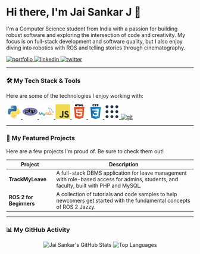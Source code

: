 # Hi there, I'm Jai Sankar J 👋

<p>
  I'm a Computer Science student from India with a passion for building robust software and exploring the intersection of code and creativity. My focus is on full-stack development and software quality, but I also enjoy diving into robotics with ROS and telling stories through cinematography.
</p>

<p align="left">
  <a href="https://lifeofsankar.me/" target="_blank">
    <img src="https://img.shields.io/badge/Portfolio-Visit_Site-255E63?style=for-the-badge&logo=googlesites&logoColor=white" alt="portfolio"/>
  </a>
  <a href="https://www.linkedin.com/in/lifeofsankar" target="_blank">
    <img src="https://img.shields.io/badge/LinkedIn-0077B5?style=for-the-badge&logo=linkedin&logoColor=white" alt="linkedin"/>
  </a>
   <a href="https://twitter.com/lifeofsankar" target="_blank">
    <img src="https://img.shields.io/badge/Twitter-1DA1F2?style=for-the-badge&logo=twitter&logoColor=white" alt="twitter"/>
  </a>
</p>

---

### 🛠️ My Tech Stack & Tools

Here are some of the technologies I enjoy working with:

<p align="left">
  <a href="https://www.python.org" target="_blank"> 
    <img src="https://raw.githubusercontent.com/devicons/devicon/master/icons/python/python-original.svg" alt="python" width="40" height="40"/> 
  </a>
  <a href="https://www.php.net" target="_blank"> 
    <img src="https://raw.githubusercontent.com/devicons/devicon/master/icons/php/php-original.svg" alt="php" width="40" height="40"/> 
  </a>
  <a href="https://www.mysql.com/" target="_blank"> 
    <img src="https://raw.githubusercontent.com/devicons/devicon/master/icons/mysql/mysql-original-wordmark.svg" alt="mysql" width="40" height="40"/> 
  </a>
  <a href="https://developer.mozilla.org/en-US/docs/Web/JavaScript" target="_blank"> 
    <img src="https://raw.githubusercontent.com/devicons/devicon/master/icons/javascript/javascript-original.svg" alt="javascript" width="40" height="40"/> 
  </a>
  <a href="https://www.w3.org/html/" target="_blank"> 
    <img src="https://raw.githubusercontent.com/devicons/devicon/master/icons/html5/html5-original-wordmark.svg" alt="html5" width="40" height="40"/> 
  </a>
  <a href="https://www.w3schools.com/css/" target="_blank"> 
    <img src="https://raw.githubusercontent.com/devicons/devicon/master/icons/css3/css3-original-wordmark.svg" alt="css3" width="40" height="40"/> 
  </a>
  <a href="https://www.ros.org/" target="_blank"> 
    <img src="https://raw.githubusercontent.com/devicons/devicon/master/icons/ros/ros-original.svg" alt="ros" width="40" height="40"/> 
  </a>
  <a href="https://git-scm.com/" target="_blank"> 
    <img src="https://www.vectorlogo.zone/logos/git-scm/git-scm-icon.svg" alt="git" width="40" height="40"/> 
  </a>
</p>

---

### 🚀 My Featured Projects

Here are a few projects I'm proud of. Be sure to check them out!

| Project | Description |
|---|---|
| **TrackMyLeave** | A full-stack DBMS application for leave management with role-based access for admins, students, and faculty, built with PHP and MySQL. |
| **ROS 2 for Beginners** | A collection of tutorials and code samples to help newcomers get started with the fundamental concepts of ROS 2 Jazzy. |

---

### 📊 My GitHub Activity

<p align="center">
  <img src="https://github-readme-stats.vercel.app/api?username=lifeofsankar&show_icons=true&theme=dark&hide_border=true&count_private=true" alt="Jai Sankar's GitHub Stats" />
  <img src="https://github-readme-stats.vercel.app/api/top-langs/?username=lifeofsankar&layout=compact&theme=dark&hide_border=true" alt="Top Languages" />
</p>
